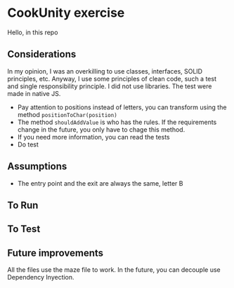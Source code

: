 # CookUnity exercise

Hello, in this repo

## Considerations

In my opinion, I was an overkilling to use classes, interfaces, SOLID principles, etc. Anyway, I use some principles of clean code, such a test and single responsibility principle.
I did not use libraries. The test were made in native JS.

- Pay attention to positions instead of letters, you can transform using the method ```positionToChar(position)```
- The method ```shouldAddValue``` is who has the rules. If the requirements change in the future, you only have to chage this method.
- If you need more information, you can read the tests
- Do test

## Assumptions

- The entry point and the exit are always the same, letter B

## To Run

## To Test

## Future improvements

All the files use the maze file to work. In the future, you can decouple use Dependency Inyection.